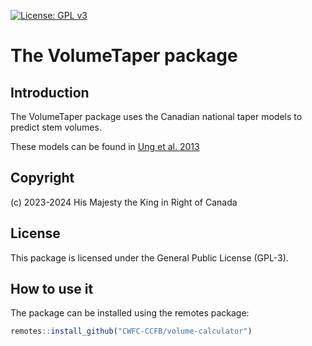 [![License: GPL v3](https://img.shields.io/badge/License-GPLv3-blue.svg)](https://www.gnu.org/licenses/gpl-3.0)

The VolumeTaper package
=======================

## Introduction

The VolumeTaper package uses the Canadian national taper models to predict stem volumes.

These models can be found in [Ung et al. 2013](https://doi.org/10.5558/tfc2013-040)

## Copyright 

(c) 2023-2024 His Majesty the King in Right of Canada  

## License

This package is licensed under the General Public License (GPL-3). 

## How to use it

The package can be installed using the remotes package:

~~~R
remotes::install_github("CWFC-CCFB/volume-calculator")
~~~


